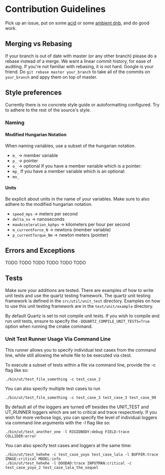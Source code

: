 # Contribution Guidelines

Pick up an issue, put on some [acid](https://soundcloud.com/intercell/kiki-at-intercell-acid-night-2020?si=ef2408dbdc3146369b2ea2264687329a&utm_source=clipboard&utm_medium=text&utm_campaign=social_sharing) or some [ambient dnb](https://soundcloud.com/deep-z-lost-in-heaven/lost-in-heaven-131-dnb-mix-april-2023-atmospheric-liquid-drum-and-bass?si=767ead2f66584ef2a8a62ac51ef785a2&utm_source=clipboard&utm_medium=text&utm_campaign=social_sharing), and do good work.

## Merging vs Rebasing

If your branch is out of date with master (or any other branch) please do a rebase instead of a merge. We want a linear commit history, for ease of auditing. If you're not familiar with rebasing, it is not hard. Google is your friend.
Do `git rebase master your_branch` to take all of the commits on `your_branch` and appy them on top of master.

## Style preferences

Currently there is no concrete style guide or autoformatting configured.
Try to adhere to the rest of the source's style.

### Naming

#### Modified Hungarian Notation

When naming variables, use a subset of the hungarian notation.
- `m_` -> member variable
- `p_` -> pointer
- `o_` -> optional
If you have a member variable which is a pointer:
- `mp_`
If you have a member variable which is an optional:
- `mo_`

#### Units

Be explicit about units in the name of your variables. Make sure to also adhere to the modified hungarian notation.
- `speed_mps` -> meters per second
- `delta_ns` -> nanoseconds
- `maxAcceleration_kphps` -> kilometers per hour per second
- `m_currentForce_N` -> newtons (member variable)
- `p_currentTorque_Nm` -> newton meters (pointer)

## Errors and Exceptions

TODO
TODO
TODO
TODO
TODO
TODO

## Tests

Make sure your additions are tested. There are examples of how to write unit tests and use the quartz testing framework.
The quartz unit testing framework is defined in the `src/util/unit_test` directory.
Examples on how to use this unit testing framework are in the `test/unit/example` directory.

By default Quartz is set to not compile unit tests. If you wish to compile and run unit tests, ensure to specify the `-DQUARTZ_COMPILE_UNIT_TESTS=True` option when running the cmake command.

### Unit Test Runner Usage Via Command Line

This runner allows you to specify individual test cases from the command line, while still allowing the whole file to be executed via ctest.

To execute a subset of tests within a file via command line, provide the -c flag like so:
```
./bin/ut/test_file_something -c test_case_2
```
You can also specify multiple test cases to run
```
./bin/ut/test_file_something -c test_case_3 test_case_3 test_case_99
```

By default all of the loggers are turned off besides the UNIT_TEST and UT_RUNNER loggers which are set to critical and trace respectively.
If you wish for more verbose logs, you can specify the level of individual loggers via command line arguments with the -l flag like so:
```
./bin/ut/test_another_one -l RIGIDBODY:debug FIELD:trace COLLIDER:error
```

You can also specify test cases and loggers at the same time:
```
./bin/ut/test_hehehe -c test_case_yoyo test_case_lala -l BUFFER:trace IMAGE:critical MODEL:info
./bin/ut/test_hehehe -l DOODAD:trace INPUTMAN:critical -c test_case_yoyo_2 test_case_lala_the_sequel
```
